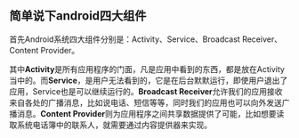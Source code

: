 ## 简单说下android四大组件

首先Android系统四大组件分别是：Activity、Service、Broadcast Receiver、Content Provider。

其中**Activity**是所有应用程序的门面，凡是应用中看到的东西，都是放在Activity当中的。而**Service**，是用户无法看到的，它是在后台默默运行，即使用户退出了应用，Service也是可以继续运行的。**Broadcast Receiver**允许我们的应用接收来自各处的广播消息，比如说电话、短信等等，同时我们的应用也可以向外发送广播消息。**Content Provider**则为应用程序之间共享数据提供了可能，比如想要读取系统电话簿中的联系人，就需要通过内容提供器来实现。